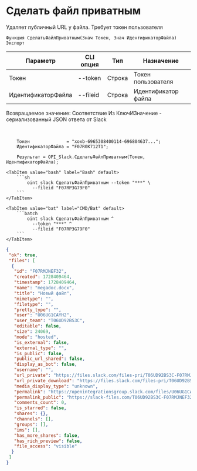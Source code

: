 ﻿---
sidebar_position: 6
---

# Сделать файл приватным
 Удаляет публичный URL у файла. Требует токен пользователя



`Функция СделатьФайлПриватным(Знач Токен, Знач ИдентификаторФайла) Экспорт`

  | Параметр | CLI опция | Тип | Назначение |
  |-|-|-|-|
  | Токен | --token | Строка | Токен пользователя |
  | ИдентификаторФайла | --fileid | Строка | Идентификатор файла |

  
  Возвращаемое значение:   Соответствие Из КлючИЗначение - сериализованный JSON ответа от Slack

<br/>




```bsl title="Пример кода"
    Токен              = "xoxb-6965308400114-696804637...";
    ИдентификаторФайла = "F07R0K712T1";

    Результат = OPI_Slack.СделатьФайлПриватным(Токен, ИдентификаторФайла);
```
    

 <Tabs>
  
    <TabItem value="bash" label="Bash" default>
        ```sh
            oint slack СделатьФайлПриватным --token "***" \
              --fileid "F07RP3G79F0"
        ```
    </TabItem>
  
    <TabItem value="bat" label="CMD/Bat" default>
        ```batch
            oint slack СделатьФайлПриватным ^
              --token "***" ^
              --fileid "F07RP3G79F0"
        ```
    </TabItem>
</Tabs>


```json title="Результат"
{
 "ok": true,
 "files": [
  {
   "id": "F07RMJNEF32",
   "created": 1728409464,
   "timestamp": 1728409464,
   "name": "megadoc.docx",
   "title": "Новый файл",
   "mimetype": "",
   "filetype": "",
   "pretty_type": "",
   "user": "U06UG1CAYH2",
   "user_team": "T06UD92BS3C",
   "editable": false,
   "size": 24069,
   "mode": "hosted",
   "is_external": false,
   "external_type": "",
   "is_public": false,
   "public_url_shared": false,
   "display_as_bot": false,
   "username": "",
   "url_private": "https://files.slack.com/files-pri/T06UD92BS3C-F07RMJNEF32/megadoc.docx",
   "url_private_download": "https://files.slack.com/files-pri/T06UD92BS3C-F07RMJNEF32/download/megadoc.docx",
   "media_display_type": "unknown",
   "permalink": "https://openintegrationsgroup.slack.com/files/U06UG1CAYH2/F07RMJNEF32/megadoc.docx",
   "permalink_public": "https://slack-files.com/T06UD92BS3C-F07RMJNEF32-40bbd2cc47",
   "comments_count": 0,
   "is_starred": false,
   "shares": {},
   "channels": [],
   "groups": [],
   "ims": [],
   "has_more_shares": false,
   "has_rich_preview": false,
   "file_access": "visible"
  }
 ]
}
```
